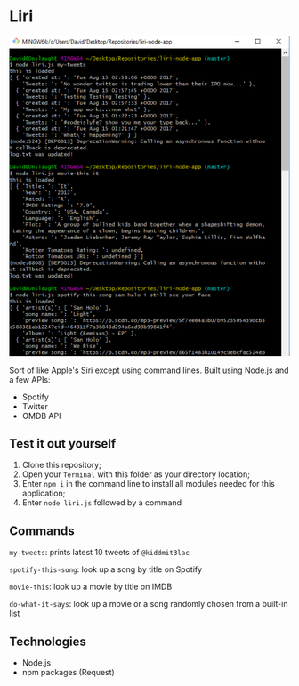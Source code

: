 # Liri
<p align="center"><img src="./example.PNG" /></p>

Sort of like Apple's Siri except using command lines. Built using Node.js and a few APIs:
+ Spotify
+ Twitter
+ OMDB API

## Test it out yourself

1. Clone this repository;
2. Open your `Terminal` with this folder as your directory location;
3. Enter `npm i` in the command line to install all modules needed for this application;
4. Enter `node liri.js` followed by a command 

## Commands

`my-tweets`: prints latest 10 tweets of `@kiddmit3lac`

`spotify-this-song`: look up a song by title on Spotify

`movie-this`: look up a movie by title on IMDB

`do-what-it-says`: look up a movie or a song randomly chosen from a built-in list

## Technologies
+ Node.js
+ npm packages (Request)


